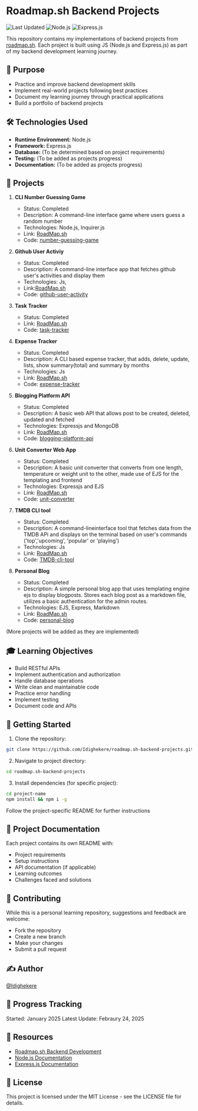 # Roadmap.sh Backend Projects

![Last Updated](https://img.shields.io/badge/Last%20Updated-Febraury%202025-brightgreen)
![Node.js](https://img.shields.io/badge/Node.js-339933?style=flat&logo=nodedotjs&logoColor=white)
![Express.js](https://img.shields.io/badge/Express.js-000000?style=flat&logo=express&logoColor=white)

This repository contains my implementations of backend projects from [roadmap.sh](https://roadmap.sh). Each project is built using JS (Node.js and Express.js) as part of my backend development learning journey.

## 🎯 Purpose

- Practice and improve backend development skills
- Implement real-world projects following best practices
- Document my learning journey through practical applications
- Build a portfolio of backend projects

## 🛠️ Technologies Used

- **Runtime Environment:** Node.js
- **Framework:** Express.js
- **Database:** (To be determined based on project requirements)
- **Testing:** (To be added as projects progress)
- **Documentation:** (To be added as projects progress)

## 🚀 Projects

1. **CLI Number Guessing Game**
   - Status: Completed
   - Description: A command-line interface game where users guess a random number
   - Technologies: Node.js, Inquirer.js
   - Link: [RoadMap.sh](https://roadmap.sh/projects/number-guessing-game)
   - Code: [number-guessing-game](https://github.com/Idighekere/RoadMap.sh-Backend-Projects/tree/master/number-guessing-game)

2. **Github User Activiy**
   - Status: Completed
   - Description: A command-line interface app that fetches github user's activities and display them
   - Technologies: Js,
   - Link:[RoadMap.sh](https://roadmap.sh/projects/github-user-activity)
   - Code: [github-user-activity](https://github.com/Idighekere/RoadMap.sh-Backend-Projects/tree/master/github-user-activity)

3. **Task Tracker**
   - Status: Completed
   - Link: [RoadMap.sh](https://roadmap.sh/projects/task-tracker)
   - Code: [task-tracker](https://github.com/Idighekere/RoadMap.sh-Backend-Projects/tree/master/task-tracker)
4. **Expense Tracker**
   - Status: Completed
   - Description: A CLI based expense tracker, that adds, delete, update, lists, show summary(total) and summary by months
   - Technologies: Js
   - Link: [RoadMap.sh](https://roadmap.sh/projects/expense-tracker)
   - Code: [expense-tracker](https://github.com/Idighekere/RoadMap.sh-Backend-Projects/tree/master/expense-tracker)
5. **Blogging Platform API**
   - Status: Completed
   - Description: A basic web API that allows post to be created, deleted, updated and fetched
   - Technologies: Expressjs and MongoDB
   - Link: [RoadMap.sh](https://roadmap.sh/projects/blogging-platform-api)
   - Code: [blogging-platform-api](https://github.com/Idighekere/RoadMap.sh-Backend-Projects/tree/master/blogging-platform-api)
6. **Unit Converter Web App**
   - Status: Completed
   - Description: A basic unit converter that converts from one length, temperature or weight unit to the other, made use of EJS for the templating and frontend
   - Technologies: Expressjs and EJS
   - Link: [RoadMap.sh](https://roadmap.sh/projects/unit-converter)
   - Code: [unit-converter](https://github.com/Idighekere/RoadMap.sh-Backend-Projects/tree/master/unit-converter)
7. **TMDB CLI tool**
   - Status: Completed
   - Description: A command-lineinterface tool that fetches data from the TMDB APi and displays on the terminal based on user's commands ('top','upcoming', 'popular' or 'playing')
   - Technologies: Js
   - Link: [RoadMap.sh](https://roadmap.sh/projects/tmdb-cli)
   - Code: [TMDB-cli-tool](https://github.com/Idighekere/RoadMap.sh-Backend-Projects/tree/master/tmdb-cli-tool)
8. **Personal Blog**
   - Status: Completed
   - Description: A simple personal blog app that uses templating engine ejs to display blogposts. Stores each blog post as a markdown file, utilizes a basic authentication for the admin routes.
   - Technologies: EJS, Express, Markdown
   - Link: [RoadMap.sh](https://roadmap.sh/projects/persoonal-blog)
   - Code: [personal-blog](https://github.com/Idighekere/RoadMap.sh-Backend-Projects/tree/master/personal-blog)

(More projects will be added as they are implemented)

## 🎓 Learning Objectives

- Build RESTful APIs
- Implement authentication and authorization
- Handle database operations
- Write clean and maintainable code
- Practice error handling
- Implement testing
- Document code and APIs

## 🚀 Getting Started

1. Clone the repository:
```bash
git clone https://github.com/Idighekere/roadmap.sh-backend-projects.git
```

2. Navigate to project directory:
```bash
cd roadmap.sh-backend-projects
```
3. Install dependencies (for specific project):
```bash
cd project-name
npm install && npm i -g
```
Follow the project-specific README for further instructions

## 📝 Project Documentation
Each project contains its own README with:

- Project requirements
- Setup instructions
- API documentation (if applicable)
- Learning outcomes
- Challenges faced and solutions
## 🤝 Contributing
While this is a personal learning repository, suggestions and feedback are welcome:

- Fork the repository
- Create a new branch
- Make your changes
- Submit a pull request
## ✍️ Author
[@Idighekere]('https://github.com/idighekere')

## 📅 Progress Tracking
Started: January 2025
Latest Update: Febraury 24, 2025
## 📖 Resources
- [Roadmap.sh Backend Development](https://roadmap.sh/backend)
- [Node.js Documentation](https://nodejs.org/docs)
- [Express.js Documentation](https://expressjs.com/)

## 📜 License
This project is licensed under the MIT License - see the LICENSE file for details.
